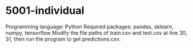 # 5001-individual
Programming language: Python
Required packages: pandas, sklearn, numpy, tensorflow
Modify the file paths of train.csv and test.csv at line 30, 31, then run the program to get predictions.csv.
